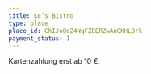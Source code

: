 ```yaml
---
title: Le’s Bistro
type: place
place_id: ChIJoQdZ4NqFZEERZwAuGKHLOrk
payment_status: 1
---
```


Kartenzahlung erst ab 10 €.

